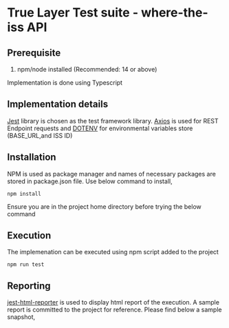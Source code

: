 # True Layer Test suite - where-the-iss API

## Prerequisite

1. npm/node installed (Recommended: 14 or above)

Implementation is done using Typescript

## Implementation details

[Jest](https://jestjs.io/) library is chosen as the test framework library. [Axios](https://axios-http.com/docs/intro) is used for REST Endpoint requests and [DOTENV](https://github.com/motdotla/dotenv#readme) for environmental variables store (BASE_URL,and ISS ID)

## Installation

NPM is used as package manager and names of necessary packages are stored in package.json file. Use below command to install,

    npm install

Ensure you are in the project home directory before trying the below command

## Execution

The implemenation can be executed using npm script added to the project

    npm run test

## Reporting

[jest-html-reporter](https://www.npmjs.com/package/jest-html-reporter) is used to display html report of the execution. A sample report is committed to the project for reference. Please find below a sample snapshot,
